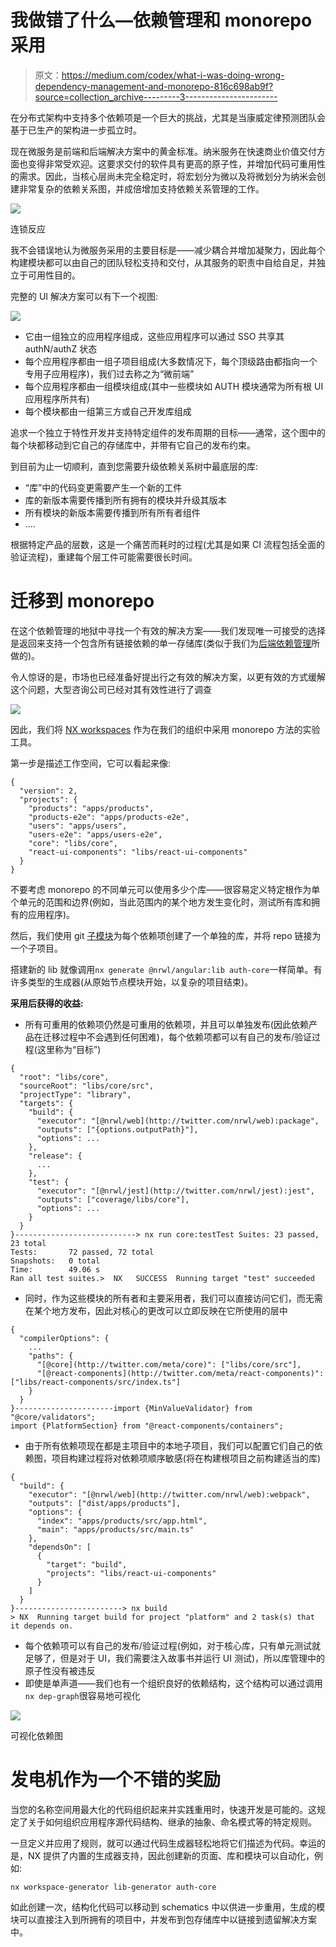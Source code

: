 # 我做错了什么—依赖管理和 monorepo 采用

> 原文：<https://medium.com/codex/what-i-was-doing-wrong-dependency-management-and-monorepo-816c698ab9f?source=collection_archive---------3----------------------->

在分布式架构中支持多个依赖项是一个巨大的挑战，尤其是当康威定律预测团队会基于已生产的架构进一步孤立时。

现在微服务是前端和后端解决方案中的黄金标准。纳米服务在快速商业价值交付方面也变得非常受欢迎。这要求交付的软件具有更高的原子性，并增加代码可重用性的需求。因此，当核心层尚未完全稳定时，将宏划分为微以及将微划分为纳米会创建非常复杂的依赖关系图，并成倍增加支持依赖关系管理的工作。

![](img/2ad7971c5fe0ff4f2be205cb4d8429c5.png)

连锁反应

我不会错误地认为微服务采用的主要目标是——减少耦合并增加凝聚力，因此每个构建模块都可以由自己的团队轻松支持和交付，从其服务的职责中自给自足，并独立于可用性目的。

完整的 UI 解决方案可以有下一个视图:

![](img/8e67e74ca6835d0f1df58667c69e1a47.png)

*   它由一组独立的应用程序组成，这些应用程序可以通过 SSO 共享其 authN/authZ 状态
*   每个应用程序都由一组子项目组成(大多数情况下，每个顶级路由都指向一个专用子应用程序)，我们过去称之为“微前端”
*   每个应用程序都由一组模块组成(其中一些模块如 AUTH 模块通常为所有根 UI 应用程序所共有)
*   每个模块都由一组第三方或自己开发库组成

追求一个独立于特性开发并支持特定组件的发布周期的目标——通常，这个图中的每个块都移动到它自己的存储库中，并带有它自己的发布约束。

到目前为止一切顺利，直到您需要升级依赖关系树中最底层的库:

*   “库”中的代码变更需要产生一个新的工件
*   库的新版本需要传播到所有拥有的模块并升级其版本
*   所有模块的新版本需要传播到所有所有者组件
*   ….

根据特定产品的层数，这是一个痛苦而耗时的过程(尤其是如果 CI 流程包括全面的验证流程)，重建每个层工件可能需要很长时间。

# 迁移到 monorepo

在这个依赖管理的地狱中寻找一个有效的解决方案——我们发现唯一可接受的选择是返回来支持一个包含所有链接依赖的单一存储库(类似于我们为[后端依赖管理](/codex/what-i-was-doing-wrong-managing-micro-services-common-dependencies-7110e5ebbc2f)所做的)。

令人惊讶的是，市场也已经准备好提出行之有效的解决方案，以更有效的方式缓解这个问题，大型咨询公司已经对其有效性进行了调查

![](img/d6d12fad0e0ee1f31c463ac523ac7687.png)

因此，我们将 [NX workspaces](https://nx.dev/) 作为在我们的组织中采用 monorepo 方法的实验工具。

第一步是描述工作空间，它可以看起来像:

```
{  
  "version": 2,  
  "projects": {    
    "products": "apps/products",    
    "products-e2e": "apps/products-e2e",    
    "users": "apps/users",    
    "users-e2e": "apps/users-e2e",    
    "core": "libs/core",    
    "react-ui-components": "libs/react-ui-components"  
  }
}
```

不要考虑 monorepo 的不同单元可以使用多少个库——很容易定义特定根作为单个单元的范围和边界(例如，当此范围内的某个地方发生变化时，测试所有库和拥有的应用程序)。

然后，我们使用 git [子模块](https://git-scm.com/book/en/v2/Git-Tools-Submodules)为每个依赖项创建了一个单独的库，并将 repo 链接为一个子项目。

搭建新的 lib 就像调用`nx generate @nrwl/angular:lib auth-core`一样简单。有许多类型的生成器(从原始节点模块开始，以复杂的项目结束)。

**采用后获得的收益:**

*   所有可重用的依赖项仍然是可重用的依赖项，并且可以单独发布(因此依赖产品在迁移过程中不会遇到任何困难)，每个依赖项都可以有自己的发布/验证过程(这里称为“目标”)

```
{
  "root": "libs/core",
  "sourceRoot": "libs/core/src",
  "projectType": "library",
  "targets": {
    "build": {
      "executor": "[@nrwl/web](http://twitter.com/nrwl/web):package",
      "outputs": ["{options.outputPath}"],
      "options": ...
    },
    "release": {
      ...
    },
    "test": {
      "executor": "[@nrwl/jest](http://twitter.com/nrwl/jest):jest",
      "outputs": ["coverage/libs/core"],
      "options": ...
    }
  }
}---------------------------> nx run core:testTest Suites: 23 passed, 23 total
Tests:       72 passed, 72 total
Snapshots:   0 total
Time:        49.06 s
Ran all test suites.>  NX   SUCCESS  Running target "test" succeeded
```

*   同时，作为这些模块的所有者和主要采用者，我们可以直接访问它们，而无需在某个地方发布，因此对核心的更改可以立即反映在它所使用的层中

```
{
  "compilerOptions": {
    ...
    "paths": {
      "[@core](http://twitter.com/meta/core)": ["libs/core/src"],
      "[@react-components](http://twitter.com/meta/react-components)": ["libs/react-components/src/index.ts"]
    }
  }
}----------------------import {MinValueValidator} from "@core/validators";
import {PlatformSection} from "@react-components/containers";
```

*   由于所有依赖项现在都是主项目中的本地子项目，我们可以配置它们自己的依赖图，项目构建过程将对依赖项顺序敏感(将在构建根项目之前构建适当的库)

```
{
  "build": {
    "executor": "[@nrwl/web](http://twitter.com/nrwl/web):webpack",
    "outputs": ["dist/apps/products"],
    "options": {
      "index": "apps/products/src/app.html",
      "main": "apps/products/src/main.ts"
    },
    "dependsOn": [
      {
        "target": "build",
        "projects": "libs/react-ui-components"
      }
    ]
  }
}------------------------> nx build
> NX  Running target build for project "platform" and 2 task(s) that it depends on.
```

*   每个依赖项可以有自己的发布/验证过程(例如，对于核心库，只有单元测试就足够了，但是对于 UI，我们需要注入故事书并运行 UI 测试)，所以库管理中的原子性没有被违反
*   即使是单声道——我们也有一个组织良好的依赖结构，这个结构可以通过调用`nx dep-graph`很容易地可视化

![](img/a0a16fa9ab2767d7259b88bc9a253e61.png)

可视化依赖图

# 发电机作为一个不错的奖励

当您的名称空间用最大化的代码组织起来并实践重用时，快速开发是可能的。这规定了关于如何组织应用程序源代码结构、继承的抽象、命名模式等的特定规则。

一旦定义并应用了规则，就可以通过代码生成器轻松地将它们描述为代码。幸运的是，NX 提供了内置的生成器支持，因此创建新的页面、库和模块可以自动化，例如:

```
nx workspace-generator lib-generator auth-core
```

如此创建一次，结构化代码可以移动到 schematics 中以供进一步重用，生成的模块可以直接注入到所拥有的项目中，并发布到包存储库中以链接到遗留解决方案中。